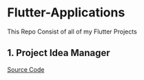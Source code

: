 # Flutter-Applications
This Repo Consist of all of my Flutter Projects
## 1. Project Idea Manager
[Source Code](https://github.com/Sahil-kachhap/Flutter-Applications/tree/master/Project%20Idea%20Manager)
